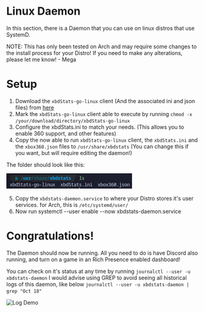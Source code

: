 # Linux Daemon

In this section, there is a Daemon that you can use on linux distros that use SystemD.

NOTE: This has only been tested on Arch and may require some changes to the install process for your Distro!
If you need to make any alterations, please let me know! - Mega

# Setup
1. Download the ```xbdStats-go-linux``` client (And the associated ini and json files) from [here](https://github.com/OfficialTeamUIX/Xbox-Discord-Rich-Presence/tree/main/xbdStats-go/Release)
2. Mark the ```xbdStats-go-linux``` client able to execute by running ```chmod -x /your/download/directory/xbdStats-go-linux```
3. Configure the xbdStats.ini to match your needs. (This allows you to enable 360 support, and other features)
4. Copy the now able to run ```xbdStats-go-linux``` client, the ```xbdStats.ini``` and the ```xbox360.json``` files to ```/usr/share/xbdstats``` (You can change this if you want, but will require editing the daemon!)

The folder should look like this:

![Folder](images/folder.png "Folder")

5. Copy the ```xbdstats-daemon.service``` to where your Distro stores it's user services. for Arch, this is ```/etc/systemd/user/```
6. Now run systemctl --user enable --now xbdstats-daemon.service

# Congratulations!
The Daemon should now be running.
All you need to do is have Discord also running, and turn on a game in an Rich Presence enabled dashboard!

You can check on it's status at any time by running ```journalctl --user -u xbdstats-daemon```
I would advise using GREP to avoid seeing all historical logs of this daemon, like below
```journalctl --user -u xbdstats-daemon | grep "Oct 18"```

![Log Demo](images/logs.png "Log Demo")
